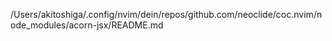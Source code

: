 /Users/akitoshiga/.config/nvim/dein/repos/github.com/neoclide/coc.nvim/node_modules/acorn-jsx/README.md